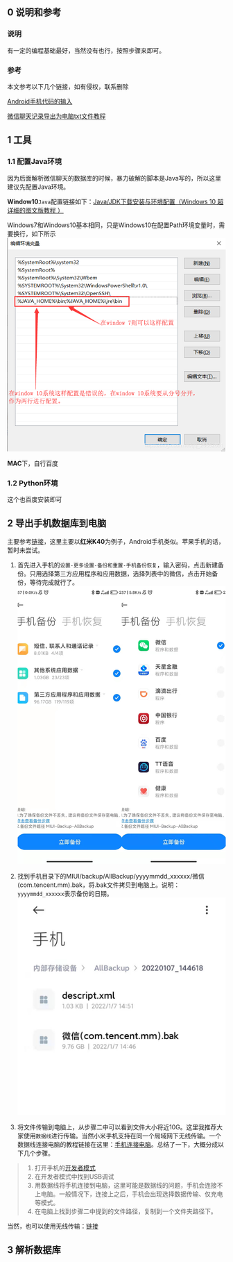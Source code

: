 ## 0 说明和参考

### 说明

有一定的编程基础最好，当然没有也行，按照步骤来即可。

### 参考

本文参考以下几个链接，如有侵权，联系删除

[Android手机代码的输入](https://zhidao.baidu.com/question/535026026.html)

[微信聊天记录导出为电脑txt文件教程](https://zhuanlan.zhihu.com/p/77418711)


## 1 工具

### 1.1 配置Java环境

因为后面解析微信聊天的数据库的时候，暴力破解的脚本是Java写的，所以这里建议先配置Java环境。


**Window10**`Java`配置链接如下：[Java/JDK下载安装与环境配置（Windows 10 超详细的图文版教程 ）](https://blog.csdn.net/qq_26552691/article/details/94598788)

Windows7和Windows10基本相同，只是Windows10在配置Path环境变量时，需要换行，如下所示
![Windows10和Windows7配置图片](./figures/figure1.png)

**MAC**下，自行百度


### 1.2 Python环境

这个也百度安装即可

## 2 导出手机数据库到电脑

主要参考[链接](https://zhuanlan.zhihu.com/p/77418711)，这里主要以**红米K40**为例子，Android手机类似。苹果手机的话，暂时未尝试。


1. 首先进入手机的`设置-更多设置-备份和重置-手机备份恢复`，输入密码，点击新建备份。只用选择第三方应用程序和应用数据，选择列表中的微信，点击开始备份，等待完成就行了。![备份设定](./figures/figure2.jpg)

2. 找到手机目录下的MIUI/backup/AllBackup/yyyymmdd_xxxxxx/微信(com.tencent.mm).bak，将.bak文件拷贝到电脑上。说明：`yyyymmdd_xxxxxx`表示备份的日期。![文件路径](./figures/figure3.jpg)

3. 将文件传输到电脑上，从步骤二中可以看到文件大小将近10G。这里我推荐大家使用`数据线`进行传输。当然小米手机支持在同一个局域网下无线传输。一个数据线连接电脑的教程链接在这里：[手机连接电脑](https://www.gpbctv.com/edu/202108/343274.html)。总结了一下，大概分成以下几个步骤。

> 1. 打开手机的[开发者模式](http://www.xda.cn/zixun/2020812/0801561.html)
> 2. 在开发者模式中找到USB调试
> 3. 用数据线将手机连接到电脑，这里可能是数据线的问题，手机会连接不上电脑。一般情况下，连接上之后，手机会出现选择数据传输、仅充电等模式。
> 4. 在电脑上找到步骤二中提到的文件路径，复制到一个文件夹路径下。

当然，也可以使用无线传输：[链接](https://www.zhihu.com/zvideo/1417507412484546560)


## 3 解析数据库


